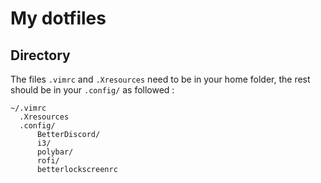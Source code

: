 My dotfiles
===
Directory
---
The files `.vimrc` and `.Xresources` need to be in your home folder, the rest should be in your `.config/` as followed :
```
~/.vimrc
  .Xresources
  .config/
      BetterDiscord/
      i3/
      polybar/
      rofi/
      betterlockscreenrc
```
